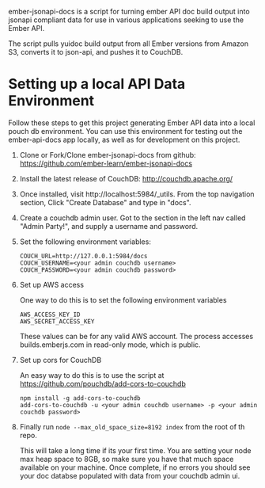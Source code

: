 ember-jsonapi-docs is a script for turning ember API doc build output into jsonapi compliant data for use in various applications seeking to use the Ember API.

The script pulls yuidoc build output from all Ember versions from Amazon S3, converts it to json-api, and pushes it to CouchDB.

# Setting up a local API Data Environment
Follow these steps to get this project generating Ember API data into a local pouch db environment.
You can use this environment for testing out the ember-api-docs app locally, as well as for development on this project.

1. Clone or Fork/Clone ember-jsonapi-docs from github: https://github.com/ember-learn/ember-jsonapi-docs

2. Install the latest release of CouchDB: http://couchdb.apache.org/

3. Once installed, visit http://localhost:5984/_utils.  From the top navigation section, Click "Create Database" and type in "docs".

4. Create a couchdb admin user.  Got to the section in the left nav called "Admin Party!", and supply a username and password.

5. Set the following environment variables:
   ```
   COUCH_URL=http://127.0.0.1:5984/docs
   COUCH_USERNAME=<your admin couchdb username>
   COUCH_PASSWORD=<your admin couchdb password>
   ```

6. Set up AWS access

   One way to do this is to set the following environment variables

    ```
    AWS_ACCESS_KEY_ID
    AWS_SECRET_ACCESS_KEY
    ```

    These values can be for any valid AWS account. The process accesses builds.emberjs.com in read-only mode, which is public.

7. Set up cors for CouchDB

   An easy way to do this is to use the script at https://github.com/pouchdb/add-cors-to-couchdb

    ```
    npm install -g add-cors-to-couchdb
    add-cors-to-couchdb -u <your admin couchdb username> -p <your admin couchdb password>
    ```

8. Finally run `node --max_old_space_size=8192 index` from the root of th repo.

   This will take a long time if its your first time.
   You are setting your node max heap space to 8GB, so make sure you have that much space available on your machine.
   Once complete, if no errors you should see your doc databse populated with data from your couchdb admin ui.
   
